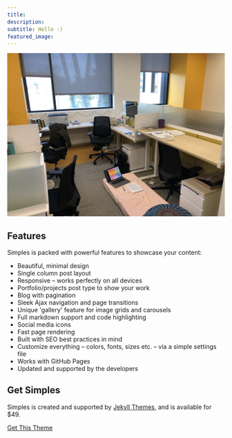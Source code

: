 ```yaml
---
title:
description:
subtitle: Hello :)
featured_image:
---
```


![](/images/lab2.jpg)

## Features

Simples is packed with powerful features to showcase your content:

* Beautiful, minimal design
* Single column post layout
* Responsive – works perfectly on all devices
* Portfolio/projects post type to show your work
* Blog with pagination
* Sleek Ajax navigation and page transitions
* Unique 'gallery' feature for image grids and carousels
* Full markdown support and code highlighting
* Social media icons
* Fast page rendering
* Built with SEO best practices in mind
* Customize everything – colors, fonts, sizes etc. – via a simple settings file
* Works with GitHub Pages
* Updated and supported by the developers

## Get Simples

Simples is created and supported by [Jekyll Themes](https://jekyllthemes.io), and is available for $49.

<a href="https://jekyllthemes.io/theme/simples-blog-jekyll-theme" class="button button--large">Get This Theme</a>